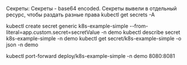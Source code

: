 Секреты:
Секреты  - base64 encoded. Секреты вывели в отдельный ресурс, чтобы раздать разные права
kubectl get secrets -A

kubectl create secret generic k8s-example-simple --from-literal=app.custom.secret=secretValue -n demo
kubectl describe secret k8s-example-simple -n demo
kubectl get secret/k8s-example-simple -o json -n demo

kubectl port-forward deploy/k8s-example-simple -n demo 8080:8081